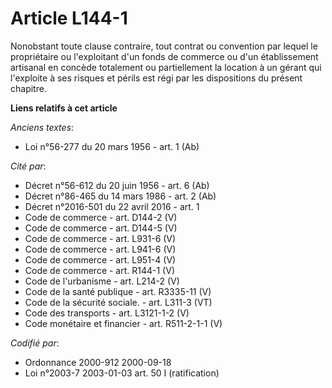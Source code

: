 # Article L144-1

Nonobstant toute clause contraire, tout contrat ou convention par lequel le propriétaire ou l'exploitant d'un fonds de
commerce ou d'un établissement artisanal en concède totalement ou partiellement la location à un gérant qui l'exploite à ses
risques et périls est régi par les dispositions du présent chapitre.

**Liens relatifs à cet article**

_Anciens textes_:

  - Loi n°56-277 du 20 mars 1956 - art. 1 (Ab)

_Cité par_:

  - Décret n°56-612 du 20 juin 1956 - art. 6 (Ab)
  - Décret n°86-465 du 14 mars 1986 - art. 2 (Ab)
  - Décret n°2016-501 du 22 avril 2016 - art. 1
  - Code de commerce - art. D144-2 (V)
  - Code de commerce - art. D144-5 (V)
  - Code de commerce - art. L931-6 (V)
  - Code de commerce - art. L941-6 (V)
  - Code de commerce - art. L951-4 (V)
  - Code de commerce - art. R144-1 (V)
  - Code de l'urbanisme - art. L214-2 (V)
  - Code de la santé publique - art. R3335-11 (V)
  - Code de la sécurité sociale. - art. L311-3 (VT)
  - Code des transports - art. L3121-1-2 (V)
  - Code monétaire et financier - art. R511-2-1-1 (V)

_Codifié par_:

  - Ordonnance 2000-912 2000-09-18
  - Loi n°2003-7 2003-01-03 art. 50 I (ratification)
